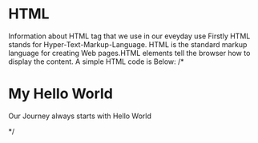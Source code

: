 # HTML
Information about HTML tag that we use in our eveyday use
Firstly HTML stands for Hyper-Text-Markup-Language.
HTML is the standard markup language for creating Web pages.HTML elements tell the browser how to display the content.
A simple HTML code is Below:
/*
<!DOCTYPE html>
<html>
<head>
<title>Page Title</title>
</head>
<body>

<h1>My Hello World</h1>
<p>Our Journey  always starts with Hello World</p>

</body>
</html>
*/
